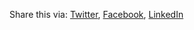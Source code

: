 Share this via: [Twitter](https://twitter.com/intent/tweet?url=https://willrc.co.uk{{page.url|url_encode}}&text=Check+this+out+from+&#64;willchurchill), [Facebook](https://www.facebook.com/sharer.php?u=https://willrc.co.uk{{page.url|url_encode}}), [LinkedIn](https://www.linkedin.com/shareArticle?url=https://willrc.co.uk{{page.url|url_encode}}&source=Will-Churchill)